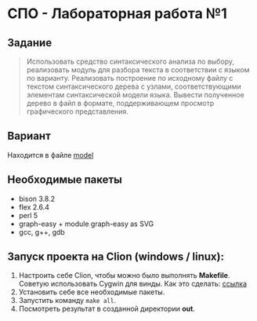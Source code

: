 # СПО - Лабораторная работа №1
## Задание
> Использовать средство синтаксического анализа по выбору, реализовать модуль для разбора текста в соответствии с языком по варианту. Реализовать построение по исходному файлу с текстом синтаксического дерева с узлами, соответствующими элементам синтаксической модели языка. Вывести полученное дерево в файл в формате, поддерживающем просмотр графического представления.

## Вариант
Находится в файле [model](./model)

## Необходимые пакеты
+ bison 3.8.2
+ flex 2.6.4
+ perl 5
+ graph-easy + module graph-easy as SVG
+ gcc, g++, gdb

## Запуск проекта на Clion (windows / linux):
1. Настроить себе Clion, чтобы можно было выполнять **Makefile**. Советую использовать Cygwin для винды. Как это сделать: [ссылка](https://www.jetbrains.com/help/clion/quick-tutorial-on-configuring-clion-on-windows.html#Cygwin)
2. Установить себе все необходимые пакеты.
3. Запустить команду `make all`.
4. Посмотреть результат в созданной директории **out**.
